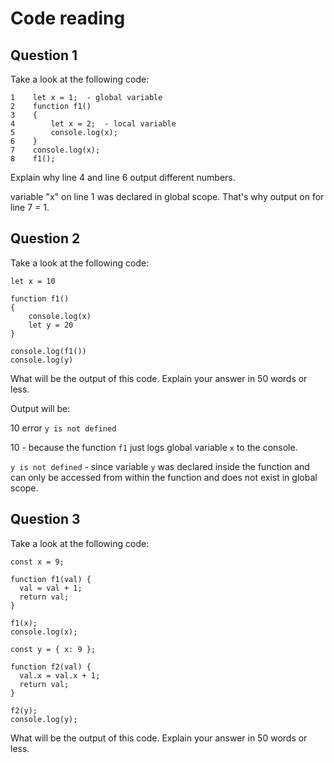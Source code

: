 # Code reading

## Question 1

Take a look at the following code:

```
1    let x = 1;  - global variable
2    function f1()
3    {
4        let x = 2;  - local variable
5        console.log(x);
6    }
7    console.log(x);
8    f1();
```

Explain why line 4 and line 6 output different numbers.

variable "x" on line 1 was declared in global scope. That's why output on for line 7 = 1.

## Question 2

Take a look at the following code:

```
let x = 10

function f1()
{
    console.log(x)
    let y = 20
}

console.log(f1())
console.log(y)
```

What will be the output of this code. Explain your answer in 50 words or less.

Output will be:

10
error `y is not defined`

10 - because the function `f1` just logs global variable `x` to the console.

`y is not defined` - since variable `y` was declared inside the function and can only be accessed from within the function and does not exist in global scope.

## Question 3

Take a look at the following code:

```
const x = 9;

function f1(val) {
  val = val + 1;
  return val;
}

f1(x);
console.log(x);

const y = { x: 9 };

function f2(val) {
  val.x = val.x + 1;
  return val;
}

f2(y);
console.log(y);
```

What will be the output of this code. Explain your answer in 50 words or less.
